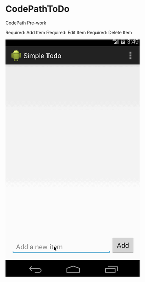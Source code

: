 CodePathToDo
============

CodePath Pre-work

Required: Add Item
Required: Edit Item
Required: Delete Item

![alt tag](https://raw.githubusercontent.com/kenanpulak/CodePathToDo/master/toDoDemo.gif)
